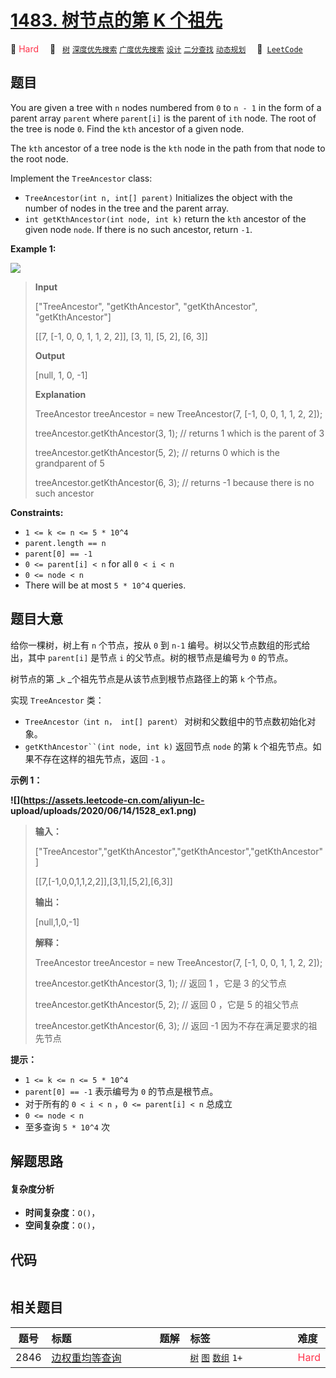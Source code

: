 # [1483. 树节点的第 K 个祖先](https://leetcode.com/problems/kth-ancestor-of-a-tree-node)

🔴 <font color=#ff334b>Hard</font>&emsp; 🔖&ensp; [`树`](/leetcode/outline/tag/tree.md) [`深度优先搜索`](/leetcode/outline/tag/depth-first-search.md) [`广度优先搜索`](/leetcode/outline/tag/breadth-first-search.md) [`设计`](/leetcode/outline/tag/design.md) [`二分查找`](/leetcode/outline/tag/binary-search.md) [`动态规划`](/leetcode/outline/tag/dynamic-programming.md)&emsp; 🔗&ensp;[`LeetCode`](https://leetcode.com/problems/kth-ancestor-of-a-tree-node)


## 题目

You are given a tree with `n` nodes numbered from `0` to `n - 1` in the form
of a parent array `parent` where `parent[i]` is the parent of `ith` node. The
root of the tree is node `0`. Find the `kth` ancestor of a given node.

The `kth` ancestor of a tree node is the `kth` node in the path from that node
to the root node.

Implement the `TreeAncestor` class:

  * `TreeAncestor(int n, int[] parent)` Initializes the object with the number of nodes in the tree and the parent array.
  * `int getKthAncestor(int node, int k)` return the `kth` ancestor of the given node `node`. If there is no such ancestor, return `-1`.



**Example 1:**

![](https://assets.leetcode.com/uploads/2019/08/28/1528_ex1.png)

> 
> 
> 
> 
> 
> **Input**
> 
> ["TreeAncestor", "getKthAncestor", "getKthAncestor", "getKthAncestor"]
> 
> [[7, [-1, 0, 0, 1, 1, 2, 2]], [3, 1], [5, 2], [6, 3]]
> 
> **Output**
> 
> [null, 1, 0, -1]
> 
> 
> 
> **Explanation**
> 
> TreeAncestor treeAncestor = new TreeAncestor(7, [-1, 0, 0, 1, 1, 2, 2]);
> 
> treeAncestor.getKthAncestor(3, 1); // returns 1 which is the parent of 3
> 
> treeAncestor.getKthAncestor(5, 2); // returns 0 which is the grandparent of 5
> 
> treeAncestor.getKthAncestor(6, 3); // returns -1 because there is no such ancestor



**Constraints:**

  * `1 <= k <= n <= 5 * 10^4`
  * `parent.length == n`
  * `parent[0] == -1`
  * `0 <= parent[i] < n` for all `0 < i < n`
  * `0 <= node < n`
  * There will be at most `5 * 10^4` queries.


## 题目大意

给你一棵树，树上有 `n` 个节点，按从 `0` 到 `n-1` 编号。树以父节点数组的形式给出，其中 `parent[i]` 是节点 `i`
的父节点。树的根节点是编号为 `0` 的节点。

树节点的第 _`k` _个祖先节点是从该节点到根节点路径上的第 `k` 个节点。

实现 `TreeAncestor` 类：

  * `TreeAncestor（int n， int[] parent）` 对树和父数组中的节点数初始化对象。
  * `getKthAncestor``(int node, int k)` 返回节点 `node` 的第 `k` 个祖先节点。如果不存在这样的祖先节点，返回 `-1` 。



**示例 1：**

**![](https://assets.leetcode-cn.com/aliyun-lc-
upload/uploads/2020/06/14/1528_ex1.png)**

> 
> 
> 
> 
> 
> **输入：**
> 
> ["TreeAncestor","getKthAncestor","getKthAncestor","getKthAncestor"]
> 
> [[7,[-1,0,0,1,1,2,2]],[3,1],[5,2],[6,3]]
> 
> 
> 
> **输出：**
> 
> [null,1,0,-1]
> 
> 
> 
> **解释：**
> 
> TreeAncestor treeAncestor = new TreeAncestor(7, [-1, 0, 0, 1, 1, 2, 2]);
> 
> 
> 
> treeAncestor.getKthAncestor(3, 1);  // 返回 1 ，它是 3 的父节点
> 
> treeAncestor.getKthAncestor(5, 2);  // 返回 0 ，它是 5 的祖父节点
> 
> treeAncestor.getKthAncestor(6, 3);  // 返回 -1 因为不存在满足要求的祖先节点
> 
> 



**提示：**

  * `1 <= k <= n <= 5 * 10^4`
  * `parent[0] == -1` 表示编号为 `0` 的节点是根节点。
  * 对于所有的 `0 < i < n` ，`0 <= parent[i] < n` 总成立
  * `0 <= node < n`
  * 至多查询 `5 * 10^4` 次


## 解题思路

#### 复杂度分析

- **时间复杂度**：`O()`，
- **空间复杂度**：`O()`，

## 代码

```javascript

```

## 相关题目

<!-- prettier-ignore -->
| 题号 | 标题 | 题解 | 标签 | 难度 |
| :------: | :------ | :------: | :------ | :------ |
| 2846 | [边权重均等查询](https://leetcode.com/problems/minimum-edge-weight-equilibrium-queries-in-a-tree) |  |  [`树`](/leetcode/outline/tag/tree.md) [`图`](/leetcode/outline/tag/graph.md) [`数组`](/leetcode/outline/tag/array.md) `1+` | <font color=#ff334b>Hard</font> |

<style>
.blue {
    background-color: #096dd9;
    padding: 0.25rem 0.5rem;
    margin: 0;
    font-size: 0.85em;
    border-radius: 3px;
    color: white;
    font-weight: 500;
}
table th:first-of-type { width: 10%; }
table th:nth-of-type(2) { width: 35%; }
table th:nth-of-type(3) { width: 10%; }
table th:nth-of-type(4) { width: 35%; }
table th:nth-of-type(5) { width: 10%; }
</style>
